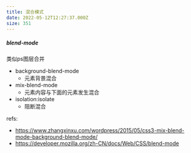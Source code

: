 ```yaml
---
title: 混合模式
date: 2022-05-12T12:27:37.000Z
size: 351
---
```

##### blend-mode

类似ps图层合并

- background-blend-mode
  - 元素背景混合
- mix-blend-mode
  - 元素内容与下面的元素发生混合
- isolation:isolate
  - 阻断混合



refs:

- https://www.zhangxinxu.com/wordpress/2015/05/css3-mix-blend-mode-background-blend-mode/
- https://developer.mozilla.org/zh-CN/docs/Web/CSS/blend-mode

